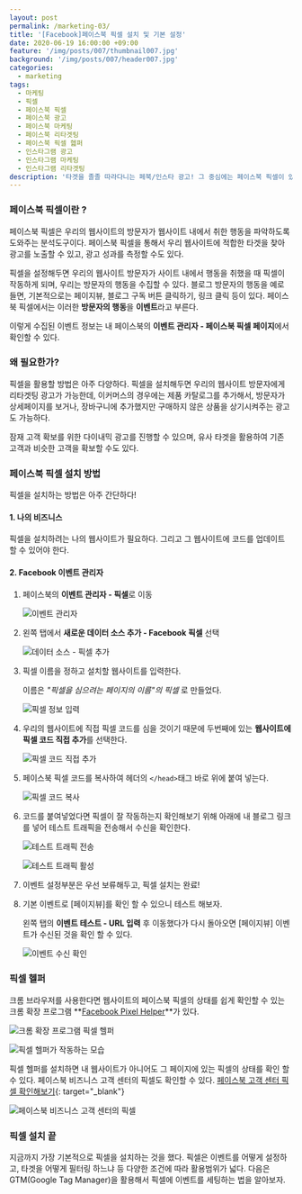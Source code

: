 ```yaml
---
layout: post
permalink: /marketing-03/
title: '[Facebook]페이스북 픽셀 설치 및 기본 설정'
date: 2020-06-19 16:00:00 +09:00
feature: '/img/posts/007/thumbnail007.jpg'
background: '/img/posts/007/header007.jpg'
categories:
  - marketing
tags:
  - 마케팅
  - 픽셀
  - 페이스북 픽셀
  - 페이스북 광고
  - 페이스북 마케팅
  - 페이스북 리타겟팅
  - 페이스북 픽셀 헲퍼
  - 인스타그램 광고
  - 인스타그램 마케팅
  - 인스타그램 리타겟팅
description: '타겟을 졸졸 따라다니는 페북/인스타 광고! 그 중심에는 페이스북 픽셀이 있다.'
---
```




### 페이스북 픽셀이란 ?

페이스북 픽셀은 우리의 웹사이트의 방문자가 웹사이트 내에서 취한 행동을 파악하도록 도와주는 분석도구이다. 페이스북 픽셀을 통해서 우리 웹사이트에 적합한 타겟을 찾아 광고를 노출할 수 있고, 광고 성과를 측정할 수도 있다.

픽셀을 설정해두면 우리의 웹사이트 방문자가 사이트 내에서 행동을 취했을 때 픽셀이 작동하게 되며, 우리는 방문자의 행동을 수집할 수 있다. 블로그 방문자의 행동을 예로 들면, 기본적으로는 페이지뷰, 블로그 구독 버튼 클릭하기, 링크 클릭 등이 있다. 페이스북 픽셀에서는 이러한 **방문자의 행동**을 **이벤트**라고 부른다.

이렇게 수집된 이벤트 정보는 내 페이스북의 **이벤트 관리자 - 페이스북 픽셀 페이지**에서 확인할 수 있다.



### 왜 필요한가?

픽셀을 활용할 방법은 아주 다양하다. 픽셀을 설치해두면 우리의 웹사이트 방문자에게 리타겟팅 광고가 가능한데, 이커머스의 경우에는 제품 카탈로그를 추가해서, 방문자가 상세페이지를 보거나, 장바구니에 추가했지만 구매하지 않은 상품을 상기시켜주는 광고도 가능하다.

잠재 고객 확보를 위한 다이내믹 광고를 진행할 수 있으며, 유사 타겟을 활용하여 기존 고객과 비슷한 고객을 확보할 수도 있다.



### 페이스북 픽셀 설치 방법

픽셀을 설치하는 방법은 아주 간단하다!

#### 1. 나의 비즈니스

픽셀을 설치하려는 나의 웹사이트가 필요하다. 그리고 그 웹사이트에 코드를 업데이트 할 수 있어야 한다.

#### 2. Facebook 이벤트 관리자

 1. 페이스북의 **이벤트 관리자 - 픽셀**로 이동

    ![이벤트 관리자](/img/posts/007/eventsmanager.JPG)

 2. 왼쪽 탭에서 **새로운 데이터 소스 추가 - Facebook 픽셀** 선택

    ![데이터 소스 - 픽셀 추가](/img/posts/007/create_a_pixel.JPG)

3. 픽셀 이름을 정하고 설치할 웹사이트를 입력한다.

   이름은 *"픽셀을 심으려는 페이지의 이름"의 픽셀* 로 만들었다.

   ![픽셀 정보 입력](/img/posts/007/pixel_details.JPG)

4. 우리의 웹사이트에 직접 픽셀 코드를 심을 것이기 때문에 두번째에 있는 **웹사이트에 픽셀 코드 직접 추가**를 선택한다.

   ![픽셀 코드 직접 추가](/img/posts/007/pixel_code.JPG)

5. 페이스북 픽셀 코드를 복사하여 헤더의 ```</head>```태그 바로 위에 붙여 넣는다.

   ![픽셀 코드 복사](/img/posts/007/copy.JPG)

6. 코드를 붙여넣었다면 픽셀이 잘 작동하는지 확인해보기 위해 아래에 내 블로그 링크를 넣어 테스트 트래픽을 전송해서 수신을 확인한다.

   ![테스트 트래픽 전송](/img/posts/007/test_traffic.JPG)

   ![테스트 트래픽 활성](/img/posts/007/test_ok.JPG)

7. 이벤트 설정부분은 우선 보류해두고, 픽셀 설치는 완료!

8. 기본 이벤트로 [페이지뷰]를 확인 할 수 있으니 테스트 해보자.

   왼쪽 탭의 **이벤트 테스트 - URL 입력** 후 이동했다가 다시 돌아오면 [페이지뷰] 이벤트가 수신된 것을 확인 할 수 있다.

   ![이벤트 수신 확인](/img/posts/007/event_test.JPG)



### 픽셀 헬퍼

크롬 브라우저를 사용한다면 웹사이트의 페이스북 픽셀의 상태를 쉽게 확인할 수 있는 크롬 확장 프로그램 **<a target="_blank" class="in-posts-link" href="https://chrome.google.com/webstore/detail/facebook-pixel-helper/fdgfkebogiimcoedlicjlajpkdmockpc?hl=ko">Facebook Pixel Helper</a>**가 있다.


![크롬 확장 프로그램 픽셀 헬퍼](/img/posts/007/pixel_helper_chrome.JPG)

![픽셀 헬퍼가 작동하는 모습](/img/posts/007/pixel_helper.JPG)

픽셀 헬퍼를 설치하면 내 웹사이트가 아니어도 그 페이지에 있는 픽셀의 상태를 확인 할 수 있다. 페이스북 비즈니스 고객 센터의 픽셀도 확인할 수 있다. [페이스북 고객 센터 픽셀 확인해보기](https://www.facebook.com/business/help){: target="_blank"}

![페이스북 비즈니스 고객 센터의 픽셀](/img/posts/007/pixel_helper_business.JPG)



### 픽셀 설치 끝

지금까지 가장 기본적으로 픽셀을 설치하는 것을 했다. 픽셀은 이벤트를 어떻게 설정하고, 타겟을 어떻게 필터링 하느냐 등 다양한 조건에 따라 활용범위가 넓다. 다음은 GTM(Google Tag Manager)을 활용해서 픽셀에 이벤트를 세팅하는 법을 알아보자.
